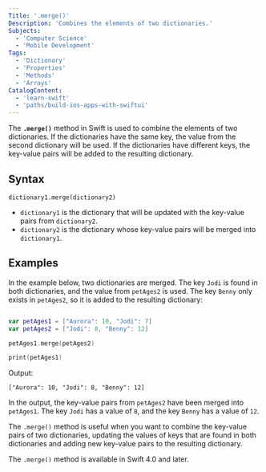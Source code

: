 ```yaml
---
Title: '.merge()'
Description: 'Combines the elements of two dictionaries.'
Subjects:
  - 'Computer Science'
  - 'Mobile Development'
Tags:
  - 'Dictionary'
  - 'Properties'
  - 'Methods'
  - 'Arrays'
CatalogContent:
  - 'learn-swift'
  - 'paths/build-ios-apps-with-swiftui'
---
```


The **`.merge()`** method in Swift is used to combine the elements of two dictionaries. If the dictionaries have the same key, the value from the second dictionary will be used. If the dictionaries have different keys, the key-value pairs will be added to the resulting dictionary.

## Syntax

```pseudo
dictionary1.merge(dictionary2)
```

- `dictionary1` is the dictionary that will be updated with the key-value pairs from `dictionary2`.  
- `dictionary2` is the dictionary whose key-value pairs will be merged into `dictionary1`.

## Examples

In the example below, two dictionaries are merged. The key `Jodi` is found in both dictionaries, and the value from `petAges2` is used. The key `Benny` only exists in `petAges2`, so it is added to the resulting dictionary:

```swift

var petAges1 = ["Aurora": 10, "Jodi": 7] 
var petAges2 = ["Jodi": 8, "Benny": 12]  

petAges1.merge(petAges2)

print(petAges1)

```

Output:

```shell
["Aurora": 10, "Jodi": 8, "Benny": 12]
```  

In the output, the key-value pairs from `petAges2` have been merged into `petAges1`. The key `Jodi` has a value of `8`, and the key `Benny` has a value of `12`.  

The `.merge()` method is useful when you want to combine the key-value pairs of two dictionaries, updating the values of keys that are found in both dictionaries and adding new key-value pairs to the resulting dictionary.  

The `.merge()` method is available in Swift 4.0 and later.

